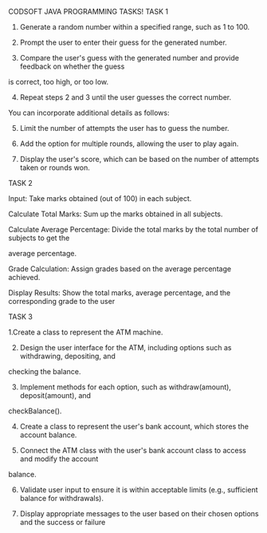 CODSOFT JAVA PROGRAMMING TASKS! 
TASK 1

1. Generate a random number within a specified range, such as 1 to 100.

2. Prompt the user to enter their guess for the generated number.

3. Compare the user's guess with the generated number and provide feedback on whether the guess

is correct, too high, or too low.

4. Repeat steps 2 and 3 until the user guesses the correct number.

You can incorporate additional details as follows:

5. Limit the number of attempts the user has to guess the number.

6. Add the option for multiple rounds, allowing the user to play again.

7. Display the user's score, which can be based on the number of attempts taken or rounds won.

TASK 2

Input: Take marks obtained (out of 100) in each subject.

Calculate Total Marks: Sum up the marks obtained in all subjects.

Calculate Average Percentage: Divide the total marks by the total number of subjects to get the

average percentage.

Grade Calculation: Assign grades based on the average percentage achieved.

Display Results: Show the total marks, average percentage, and the corresponding grade to the user

TASK 3

1.Create a class to represent the ATM machine.

2. Design the user interface for the ATM, including options such as withdrawing, depositing, and

checking the balance.

3. Implement methods for each option, such as withdraw(amount), deposit(amount), and

checkBalance().

4. Create a class to represent the user's bank account, which stores the account balance.

5. Connect the ATM class with the user's bank account class to access and modify the account

balance.

6. Validate user input to ensure it is within acceptable limits (e.g., sufficient balance for withdrawals).

7. Display appropriate messages to the user based on their chosen options and the success or failure

